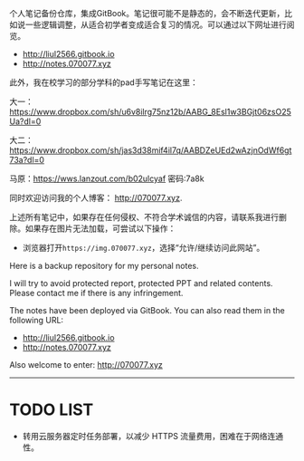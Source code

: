 个人笔记备份仓库，集成GitBook。笔记很可能不是静态的，会不断迭代更新，比如说一些逻辑调整，从适合初学者变成适合复习的情况。可以通过以下网址进行阅览。

- http://liul2566.gitbook.io
- http://notes.070077.xyz

此外，我在校学习的部分学科的pad手写笔记在这里：

大一：https://www.dropbox.com/sh/u6v8ilrg75nz12b/AABG_8Esl1w3BGjt06zsO25Ua?dl=0

大二：https://www.dropbox.com/sh/jas3d38mif4il7q/AABDZeUEd2wAzjnOdWf6gt73a?dl=0

马原：https://wws.lanzout.com/b02ulcyaf 密码:7a8k

同时欢迎访问我的个人博客： http://070077.xyz.

上述所有笔记中，如果存在任何侵权、不符合学术诚信的内容，请联系我进行删除。如果存在图片无法加载，可尝试以下操作：
- 浏览器打开`https://img.070077.xyz`，选择“允许/继续访问此网站”。

Here is a backup repository for my personal notes.

I will try to avoid protected report, protected PPT and related contents.  Please contact me if there is any infringement.

The notes have been deployed via GitBook. You can also read them in the following URL:
- http://liul2566.gitbook.io
- http://notes.070077.xyz

Also welcome to enter: http://070077.xyz

--- 
# TODO LIST

- 转用云服务器定时任务部署，以减少 HTTPS 流量费用，困难在于网络连通性。